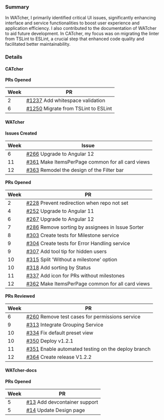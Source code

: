 ### Summary

In WATcher, I primarily identified critical UI issues, significantly enhancing interface and service functionalities to boost user experience and application efficiency. I also contributed to the documentation of WATcher to aid future development. In CATcher, my focus was on migrating the linter from TSLint to ESLint, a crucial step that enhanced code quality and facilitated better maintainability.

### Details

#### CATcher

**PRs Opened**

| Week | PR |
| ---- | ---- |
| 2 | [#1237](https://github.com/CATcher-org/CATcher/pull/1237) Add whitespace validation |
| 6 | [#1250](https://github.com/CATcher-org/CATcher/pull/1250) Migrate from TSLint to ESLint |

#### WATcher

**Issues Created**

| Week | Issue |
| ---- | ------ |
| 6 | [#266](https://github.com/CATcher-org/WATcher/issues/266) Upgrade to Angular 12 |
| 11 | [#361](https://github.com/CATcher-org/WATcher/issues/361) Make ItemsPerPage common for all card views |
| 12 | [#363](https://github.com/CATcher-org/WATcher/issues/363) Remodel the design of the Filter bar |

**PRs Opened**

| Week | PR |
| ---- | ------ |
| 2 | [#228](https://github.com/CATcher-org/WATcher/pull/228) Prevent redirection when repo not set |
| 4 | [#252](https://github.com/CATcher-org/WATcher/pull/252) Upgrade to Angular 11 |
| 6 | [#267](https://github.com/CATcher-org/WATcher/pull/267) Upgrade to Angular 12 |
| 7 | [#286](https://github.com/CATcher-org/WATcher/pull/286) Remove sorting by assignees in Issue Sorter |
| 8 | [#303](https://github.com/CATcher-org/WATcher/pull/303) Create tests for Milestone service |
| 9 | [#304](https://github.com/CATcher-org/WATcher/pull/304) Create tests for Error Handling service |
| 9 | [#307](https://github.com/CATcher-org/WATcher/pull/307) Add tool tip for hidden users |
| 10 | [#315](https://github.com/CATcher-org/WATcher/pull/315) Split 'Without a milestone' option |
| 10 | [#318](https://github.com/CATcher-org/WATcher/pull/318) Add sorting by Status |
| 11 | [#337](https://github.com/CATcher-org/WATcher/pull/337) Add icon for PRs without milestones |
| 12 | [#362](https://github.com/CATcher-org/WATcher/pull/362) Make ItemsPerPage common for all card views |

**PRs Reviewed**

| Week | PR |
| ---- | ------ |
| 6 | [#260](https://github.com/CATcher-org/WATcher/pull/260) Remove test cases for permissions service |
| 9 | [#313](https://github.com/CATcher-org/WATcher/pull/313) Integrate Grouping Service |
| 10 | [#334](https://github.com/CATcher-org/WATcher/pull/334) Fix default preset view |
| 10 | [#350](xhttps://github.com/CATcher-org/WATcher/pull/350) Deploy v1.2.1 |
| 11 | [#351](https://github.com/CATcher-org/WATcher/pull/351) Enable automated testing on the deploy branch |
| 12 | [#364](https://github.com/CATcher-org/WATcher/pull/364) Create release V1.2.2 |

#### WATcher-docs

**PRs Opened**

| Week | PR |
| ---- | ------ |
| 5 | [#13](https://github.com/CATcher-org/WATcher-docs/pull/13) Add devcontainer support |
| 5 | [#14](https://github.com/CATcher-org/WATcher-docs/pull/14) Update Design page |

